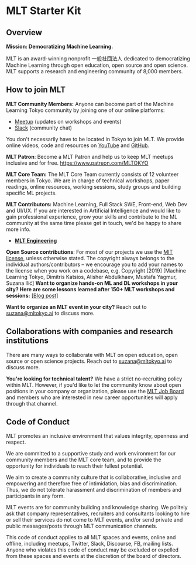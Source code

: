 # MLT Starter Kit

## Overview
**Mission: Democratizing Machine Learning.**

MLT is an award-winning nonprofit 一般社団法人 dedicated to democratizing Machine Learning through open education, open source and open science. MLT supports a research and engineering community of 8,000 members.

## How to join MLT
**MLT Community Members:** Anyone can become part of the Machine Learning Tokyo community by joining one of our online platforms:

- [Meetup](https://meetup.com/Machine-Learning-Tokyo/) (updates on workshops and events)
- [Slack](https://machinelearningtokyo.slack.com/) (community chat)

You don't necessarily have to be located in Tokyo to join MLT. We provide online videos, code and resources on [YouTube](https://www.youtube.com/MLTOKYO) and [GitHub](https://github.com/Machine-Learning-Tokyo).

**MLT Patron**: Become a MLT Patron and help us to keep MLT meetups inclusive and for free. https://www.patreon.com/MLTOKYO

**MLT Core Team:** The MLT Core Team currently consists of 12 volunteer members in Tokyo. We are in charge of technical workshops, paper readings, online resources, working sessions, study groups and building specific ML projects. 

**MLT Contributors:** Machine Learning, Full Stack SWE, Front-end, Web Dev and UI/UX. If you are interested in Artificial Intelligence and would like to gain professional experience, grow your skills and contribute to the ML community at the same time please get in touch, we'd be happy to share more info. 

- [**MLT Engineering**](https://goo.gl/forms/6QYTyFZxcxTwaGWk2)

**Open Source contributions**: For most of our projects we use the [MIT license](https://en.wikipedia.org/wiki/MIT_License), unless otherwise stated. The copyright always belongs to the individual authors/contributors – we encourage you to add your names to the license when you work on a codebase, e.g. Copyright [2019] [Machine Learning Tokyo, Dimitris Katsios, Alisher Abdulkhaev, Mustafa Yagmur, Suzana Ilić]
**Want to organize hands-on ML and DL workshops in your city? Here are some lessons learned after 150+ MLT workshops and sessions:** [[Blog post]](https://medium.com/@machine.learning.tokyo/mlt-best-practices-how-to-organize-hands-on-deep-learning-workshops-and-paper-readings-f19a0733a454)

**Want to organize an MLT event in your city?** Reach out to suzana@mltokyo.ai to discuss more.

## Collaborations with companies and research institutions

There are many ways to collaborate with MLT on open education, open source or open science projects. Reach out to suzana@mltokyo.ai to discuss more.

**You're looking for technical talent?** We have a strict no-recruiting policy within MLT. However, if you'd like to let the community know about open positions in your company or organization, please use the [MLT Job Board](https://machinelearningtokyo.com/ml-jobs/) and members who are interested in new career opportunities will apply through that channel.


## Code of Conduct

MLT promotes an inclusive environment that values integrity, openness and respect. 

We are committed to a supportive study and work environment for our community members and the MLT core team, and to provide the opportunity for individuals to reach their fullest potential. 

We aim to create a community culture that is collaborative, inclusive and empowering and therefore free of intimidation, bias and discrimination. Thus, we do not tolerate harassment and discrimination of members and participants in any form. 

MLT events are for community building and knowledge sharing. We politely ask that company representatives, recruiters and consultants looking to hire or sell their services do not come to MLT events, and/or send private and public messages/posts through MLT communication channels.

This code of conduct applies to all MLT spaces and events, online and offline, including meetups, Twitter, Slack, Discourse, FB, mailing lists. Anyone who violates this code of conduct may be excluded or expelled from these spaces and events at the discretion of the board of directors.
